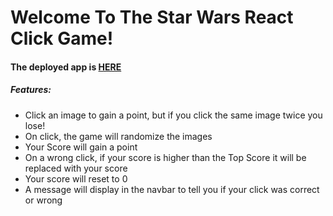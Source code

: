 <h1>Welcome To The Star Wars React Click Game!</h1>
<h4>The deployed app is <a href="https://g-rant88.github.io/click-game-react/">HERE</a>
<h5>Features:</h5>
<ul>
  <li>Click an image to gain a point, but if you click the same image twice you lose!</li>
  <li>On click, the game will randomize the images</li>
  <li>Your Score will gain a point</li>
  <li>On a wrong click, if your score is higher than the Top Score it will be replaced with your score</li>
  <li>Your score will reset to 0</li>
  <li>A message will display in the navbar to tell you if your click was correct or wrong</li>
    </ul>
